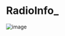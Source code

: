 # RadioInfo_

![image](https://github.com/rakibhasan-0/RadioInfo_/assets/15912059/0256c085-13d7-4181-9c0f-7afd23cf1651)

